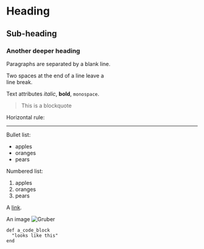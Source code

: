 # Heading
## Sub-heading
### Another deeper heading
 
Paragraphs are separated
by a blank line.

Two spaces at the end of a line leave a  
line break.

Text attributes _italic_, **bold**, `monospace`.

> This is a blockquote

Horizontal rule:

---

Bullet list:

  - apples
  - oranges
  - pears

Numbered list:

  1. apples
  2. oranges
  3. pears

A [link](http://example.com).

An image ![Gruber](http://daringfireball.net/graphics/logos/)

    def a_code_block
      "looks like this"
    end
